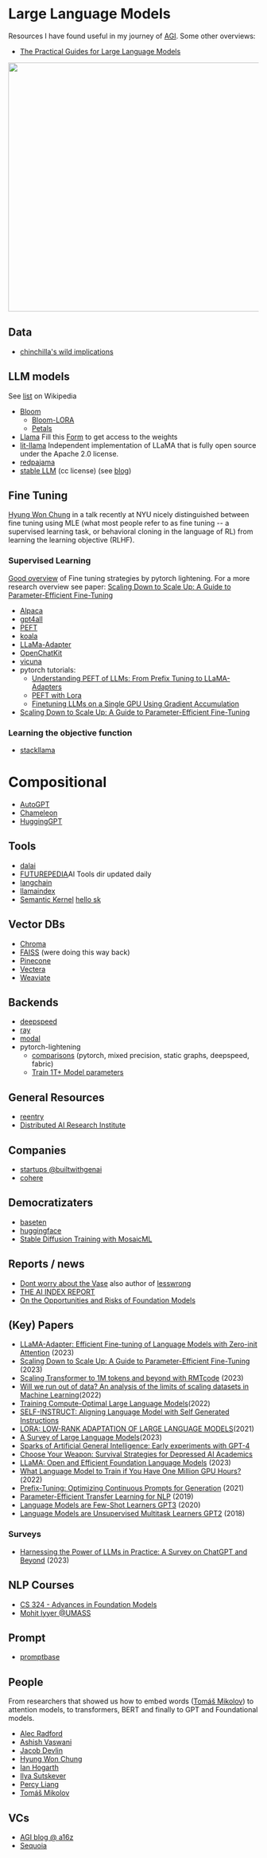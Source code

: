 # Large Language Models

Resources I have found useful in my journey of [AGI](https://knowyourmeme.com/memes/shoggoth-with-smiley-face-artificial-intelligence). Some other overviews:

* [The Practical Guides for Large Language Models](https://github.com/Mooler0410/LLMsPracticalGuide)


<!-- ![Alt Text](https://github.com/Mooler0410/LLMsPracticalGuide/blob/main/imgs/survey-gif-test.gif) -->
<img src="https://github.com/Mooler0410/LLMsPracticalGuide/blob/main/imgs/survey-gif-test.gif" width="900" height="500" />

## Data

* [chinchilla's wild implications](https://www.lesswrong.com/posts/6Fpvch8RR29qLEWNH/chinchilla-s-wild-implications#fn1trot6ka6e2)

## LLM models

See [list](https://en.wikipedia.org/wiki/Large_language_model) on Wikipedia
* [Bloom](https://huggingface.co/bigscience/bloom)
  - [Bloom-LORA](https://github.com/linhduongtuan/BLOOM-LORA)
  - [Petals](https://github.com/bigscience-workshop/petals)
* [Llama](https://github.com/facebookresearch/llama) Fill this [Form](https://docs.google.com/forms/d/e/1FAIpQLSfqNECQnMkycAp2jP4Z9TFX0cGR4uf7b_fBxjY_OjhJILlKGA/viewform) to get access to the weights
* [lit-llama](https://github.com/Lightning-AI/lit-llama) Independent implementation of LLaMA that is fully open source under the Apache 2.0 license.
* [redpajama](https://www.together.xyz/blog/redpajama) 
* [stable LLM](https://github.com/stability-AI/stableLM/) (cc license) (see [blog](https://stability.ai/blog/stability-ai-launches-the-first-of-its-stablelm-suite-of-language-models))

## Fine Tuning

[Hyung Won Chung](https://scholar.google.com/citations?user=1CAlXvYAAAAJ&hl=en) in a talk recently at NYU nicely distinguished between fine tuning using MLE (what most people refer to as fine tuning -- a supervised learning task, or behavioral cloning in the language of RL) from learning the learning objective (RLHF). 

### Supervised Learning

[Good overview](https://lightning.ai/pages/community/article/understanding-llama-adapters/) of Fine tuning strategies by pytorch lightening. For a more research overview see paper: [Scaling Down to Scale Up: A Guide to Parameter-Efficient Fine-Tuning](https://arxiv.org/pdf/2303.15647.pdf)

* [Alpaca](https://github.com/tatsu-lab/stanford_alpaca)
* [gpt4all](https://github.com/nomic-ai/gpt4all)
* [PEFT](https://github.com/huggingface/peft)
* [koala](https://bair.berkeley.edu/blog/2023/04/03/koala/)
* [LLaMa-Adapter](https://github.com/zrrskywalker/llama-adapter)
* [OpenChatKit](https://github.com/togethercomputer/OpenChatKit)
* [vicuna](https://vicuna.lmsys.org/)
* pytorch tutorials:
  - [Understanding PEFT of LLMs: From Prefix Tuning to LLaMA-Adapters](https://lightning.ai/pages/community/article/understanding-llama-adapters/)
  - [PEFT with Lora](https://lightning.ai/pages/community/tutorial/lora-llm/)
  - [Finetuning LLMs on a Single GPU Using Gradient Accumulation](https://lightning.ai/pages/blog/gradient-accumulation/)
* [Scaling Down to Scale Up: A Guide to Parameter-Efficient Fine-Tuning](https://arxiv.org/pdf/2303.15647.pdf)

### Learning the objective function
* [stackllama](https://huggingface.co/blog/stackllama)

# Compositional
* [AutoGPT](https://github.com/Significant-Gravitas/Auto-GPT)
* [Chameleon](https://github.com/lupantech/chameleon-llm)
* [HuggingGPT](https://github.com/microsoft/JARVIS)

## Tools
* [dalai](https://github.com/cocktailpeanut/dalai)
* [FUTUREPEDIA](https://www.futurepedia.io/)AI Tools dir updated daily
* [langchain](https://python.langchain.com/en/latest/)
* [llamaindex](https://gpt-index.readthedocs.io/en/latest/index.html)
* [Semantic Kernel](https://github.com/microsoft/semantic-kernel) [hello sk](https://devblogs.microsoft.com/semantic-kernel/hello-world/)

## Vector DBs

* [Chroma](https://www.trychroma.com/)
* [FAISS](https://github.com/facebookresearch/faiss) (were doing this way back)
* [Pinecone](https://www.pinecone.io/)
* [Vectera](https://vectara.com/)
* [Weaviate](https://weaviate.io/)

## Backends
* [deepspeed](https://github.com/microsoft/DeepSpeed)
* [ray](https://www.ray.io/)
* [modal](https://modal.com/)
* pytorch-lightening
  - [comparisons](https://sebastianraschka.com/blog/2023/pytorch-faster.html) (pytorch, mixed precision, static graphs, deepspeed, fabric)
  - [Train 1T+ Model parameters](https://lightning.ai/docs/pytorch/stable/advanced/model_parallel.html)

## General Resources
* [reentry](https://rentry.org/localmodelslinks)
* [Distributed AI Research Institute](https://www.dair-institute.org/)

## Companies
* [startups @builtwithgenai](https://airtable.com/shr6nfE9FOHp17IjG/tblL3ekHZfkm3p6YT)
* [cohere](https://cohere.com/)

## Democratizaters
* [baseten](https://www.baseten.co/about)
* [huggingface](https://huggingface.co/)
* [Stable Diffusion Training with MosaicML](https://github.com/mosaicml/diffusion)

## Reports / news
* [Dont worry about the Vase](https://thezvi.wordpress.com/) also author of [lesswrong](https://www.lesswrong.com/)
* [THE AI INDEX REPORT](https://aiindex.stanford.edu/report/)
* [On the Opportunities and Risks of Foundation Models](https://crfm.stanford.edu/report.html)

## (Key) Papers

* [LLaMA-Adapter: Efficient Fine-tuning of Language Models with Zero-init Attention](https://arxiv.org/abs/2303.16199) (2023)
* [Scaling Down to Scale Up: A Guide to Parameter-Efficient Fine-Tuning](https://arxiv.org/pdf/2303.15647.pdf) (2023)
* [Scaling Transformer to 1M tokens and beyond with RMT](https://arxiv.org/abs/2304.11062)[code](https://github.com/booydar/t5-experiments/tree/scaling-report) (2023)
* [Will we run out of data? An analysis of the limits of scaling datasets in Machine Learning](https://arxiv.org/pdf/2211.04325.pdf)(2022)
* [Training Compute-Optimal Large Language Models](https://arxiv.org/pdf/2203.15556.pdf)(2022)
* [SELF-INSTRUCT: Aligning Language Model with Self Generated Instructions](https://arxiv.org/pdf/2212.10560.pdf)
* [LORA: LOW-RANK ADAPTATION OF LARGE LANGUAGE MODELS](https://arxiv.org/pdf/2106.09685.pdf)(2021)
* [A Survey of Large Language Models](https://arxiv.org/pdf/2303.18223.pdf)(2023)
* [Sparks of Artificial General Intelligence: Early experiments with GPT-4](https://arxiv.org/pdf/2303.12712.pdf)
* [Choose Your Weapon: Survival Strategies for Depressed AI Academics](https://arxiv.org/pdf/2304.06035.pdf)
* [LLaMA: Open and Efficient Foundation Language Models](https://arxiv.org/abs/2302.13971) (2023)
* [What Language Model to Train if You Have One Million GPU Hours?](https://arxiv.org/abs/2210.15424)(2022)
* [Prefix-Tuning: Optimizing Continuous Prompts for Generation](https://arxiv.org/abs/2101.00190) (2021)
* [Parameter-Efficient Transfer Learning for NLP](https://arxiv.org/abs/1902.00751) (2019)
* [Language Models are Few-Shot Learners GPT3](https://arxiv.org/pdf/2005.14165.pdf) (2020)
* [Language Models are Unsupervised Multitask Learners GPT2](https://d4mucfpksywv.cloudfront.net/better-language-models/language_models_are_unsupervised_multitask_learners.pdf) (2018)

### Surveys
* [Harnessing the Power of LLMs in Practice: A Survey on ChatGPT and Beyond](https://arxiv.org/pdf/2304.13712v2.pdf) (2023)

## NLP Courses
* [CS 324 - Advances in Foundation Models](https://stanford-cs324.github.io/winter2023/)
* [Mohit Iyyer @UMASS](https://people.cs.umass.edu/~miyyer/cs685/schedule.html)

## Prompt
* [promptbase](https://promptbase.com/)

## People

From researchers that showed us how to embed words ([Tomáš Mikolov](https://scholar.google.com/citations?user=oBu8kMMAAAAJ&hl=en)) to attention models, to transformers, BERT and finally to GPT and Foundational models.

* [Alec Radford](https://scholar.google.com/citations?user=dOad5HoAAAAJ&hl=en)
* [Ashish Vaswani](https://scholar.google.com/citations?user=oR9sCGYAAAAJ&hl=en)
* [Jacob Devlin](https://www.semanticscholar.org/author/Jacob-Devlin/39172707)
* [Hyung Won Chung](https://scholar.google.com/citations?user=1CAlXvYAAAAJ&hl=en)
* [Ian Hogarth](https://www.ianhogarth.com/about)
* [Ilya Sutskever](https://scholar.google.com/citations?user=x04W_mMAAAAJ&hl=en)
* [Percy Liang](https://cs.stanford.edu/~pliang/)
* [Tomáš Mikolov](https://scholar.google.com/citations?user=oBu8kMMAAAAJ&hl=en)

## VCs
* [AGI blog @ a16z](https://a16z.com/tag/generative-ai/)
* [Sequoia](https://www.sequoiacap.com/article/generative-ai-a-creative-new-world/?itm_medium=related-content&itm_source=sequoiacap.com)

